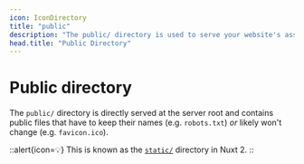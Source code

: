 ```yaml
---
icon: IconDirectory
title: "public"
description: "The public/ directory is used to serve your website's assets."
head.title: "Public Directory"
---
```


# Public directory

The `public/` directory is directly served at the server root and contains public files that have to keep their names (e.g. `robots.txt`) _or_ likely won't change (e.g. `favicon.ico`).

::alert{icon=💡}
This is known as the [`static/`](https://nuxtjs.org/docs/directory-structure/static) directory in Nuxt 2.
::
